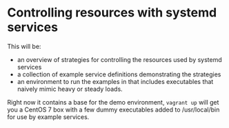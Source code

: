 # Controlling resources with systemd services

This will be:

+ an overview of strategies for controlling the resources used by systemd services
+ a collection of example service definitions demonstrating the strategies
+ an environment to run the examples in that includes executables that naively mimic heavy or steady loads.


Right now it contains a base for the demo environment, `vagrant up` will get you a CentOS 7 box with a few dummy executables added to /usr/local/bin for use by example services.
